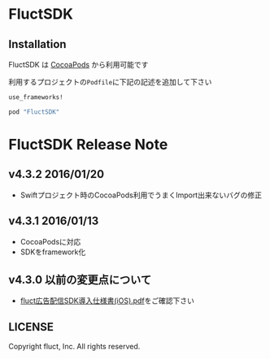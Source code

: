 # FluctSDK

## Installation

FluctSDK は [CocoaPods](http://cocoapods.org) から利用可能です

利用するプロジェクトの`Podfile`に下記の記述を追加して下さい

```ruby
use_frameworks!

pod "FluctSDK"
```

# FluctSDK Release Note

## v4.3.2 2016/01/20
* Swiftプロジェクト時のCocoaPods利用でうまくImport出来ないバグの修正

## v4.3.1 2016/01/13
* CocoaPodsに対応
* SDKをframework化

## v4.3.0 以前の変更点について
* [fluct広告配信SDK導入仕様書(iOS).pdf](https://github.com/voyagegroup/FluctSDK-iOS/blob/master/fluct%E5%BA%83%E5%91%8A%E9%85%8D%E4%BF%A1SDK%E5%B0%8E%E5%85%A5%E4%BB%95%E6%A7%98%E6%9B%B8(iOS).pdf)をご確認下さい

## LICENSE
Copyright fluct, Inc. All rights reserved.
